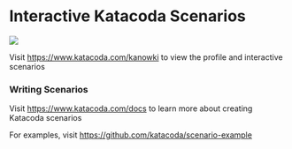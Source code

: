 # Interactive Katacoda Scenarios

[![](http://shields.katacoda.com/katacoda/kanowki/count.svg)](https://www.katacoda.com/kanowki "Get your profile on Katacoda.com")

Visit https://www.katacoda.com/kanowki to view the profile and interactive scenarios

### Writing Scenarios
Visit https://www.katacoda.com/docs to learn more about creating Katacoda scenarios

For examples, visit https://github.com/katacoda/scenario-example
